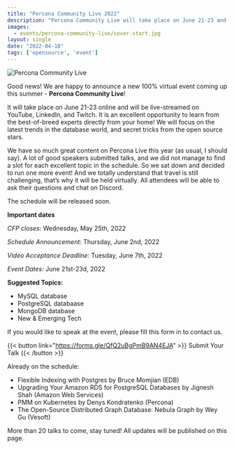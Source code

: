 ```yaml
---
title: "Percona Community Live 2022"
description: "Percona Community Live will take place on June 21-23 and will be live-streamed on YouTube, LinkedIn, and Twitch. It is an excellent opportunity to learn from the best-of-breed experts directly from your home!"
images:
  - events/percona-community-live/cover-start.jpg
layout: single
date: "2022-04-18"
tags: ['opensource', 'event']
---
```


![Percona Community Live](events/percona-community-live/cover-start.jpg)


Good news! We are happy to announce a new 100% virtual event coming up this summer - **Percona Community Live**! 

It will take place on June 21-23 online and will be live-streamed on YouTube, LinkedIn, and Twitch. It is an excellent opportunity to learn from the best-of-breed experts directly from your home! We will focus on the latest trends in the database world, and secret tricks from the open source stars.

We have so much great content on Percona Live this year (as usual, I should say). A lot of good speakers submitted talks, and we did not manage to find a slot for each excellent topic in the schedule. So we sat down and decided to run one more event! And we totally understand that travel is still challenging, that’s why it will be held virtually. All attendees will be able to ask their questions and chat on Discord. 

The schedule will be released soon. 

**Important dates**

*CFP closes:* Wednesday, May 25th, 2022

*Schedule Announcement:* Thursday, June 2nd, 2022

*Video Acceptance Deadline:* Tuesday, June 7th, 2022

*Event Dates:* June 21st-23d, 2022

**Suggested Topics:**

* MySQL database
* PostgreSQL databaase
* MongoDB database
* New & Emerging Tech

If you would like to speak at the event, please fill this form in to contact us. 



{{< button link="https://forms.gle/QfQ2uBgPmB9AN4EJA" >}}
Submit Your Talk
{{< /button >}}



Already on the schedule:

* Flexible Indexing with Postgres by Bruce Momjian (EDB)
* Upgrading Your Amazon RDS for PostgreSQL Databases by Jignesh Shah (Amazon Web Services)
* PMM on Kubernetes by Denys Kondratenko (Percona)
* The Open-Source Distributed Graph Database: Nebula Graph by Wey Gu (Vesoft)

More than 20 talks to come, stay tuned! All updates will be published on this page.
